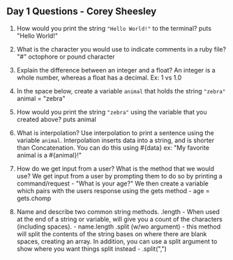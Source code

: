 ## Day 1 Questions - Corey Sheesley

1. How would you print the string `"Hello World!"` to the terminal?
    puts "Hello World!"

1. What is the character you would use to indicate comments in a ruby file?
    "#" octophore or pound character

1. Explain the difference between an integer and a float?
    An integer is a whole number, whereas a float has a decimal. Ex: 1 vs 1.0

1. In the space below, create a variable `animal` that holds the string `"zebra"`
    animal = "zebra"

1. How would you print the string `"zebra"` using the variable that you created above?
    puts animal

1. What is interpolation? Use interpolation to print a sentence using the variable `animal`.
    Interpolation inserts data into a string, and is shorter than Concatenation. You can do this using #{data}
        ex: "My favorite animal is a #{animal}!"

1. How do we get input from a user? What is the method that we would use?
    We get input from a user by prompting them to do so by printing a command/request - "What is your age?"
    We then create a variable which pairs with the users response using the gets method - age = gets.chomp

1. Name and describe two common string methods.
    .length - When used at the end of a string or variable, will give you a count of the characters (including spaces). - name.length
    .split (w/wo argument) - this method will split the contents of the string bases on where there are blank spaces, creating an array.
        In addition, you can use a split argument to show where you want things split instead - .split(",")
